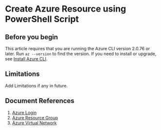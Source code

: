 # Create Azure Resource using PowerShell Script

## Before you begin

This article requires that you are running the Azure CLI version 2.0.76 or later. Run `az --version` to find the version. If you need to install or upgrade, see [Install Azure CLI](https://docs.microsoft.com/en-us/cli/azure/install-azure-cli-windows?view=azure-cli-latest).

## Limitations

Add Limitations if any in future.

## Document References

1. [Azure Login](00.AzureLogin/AZURELOGIN.md)
2. [Azure Resource Group](01.ResourceGroup/RESOURCEGROUP.md)
3. [Azure Virtual Network](02.VirtualNetwork/VIRTUALNETWORK.md)
